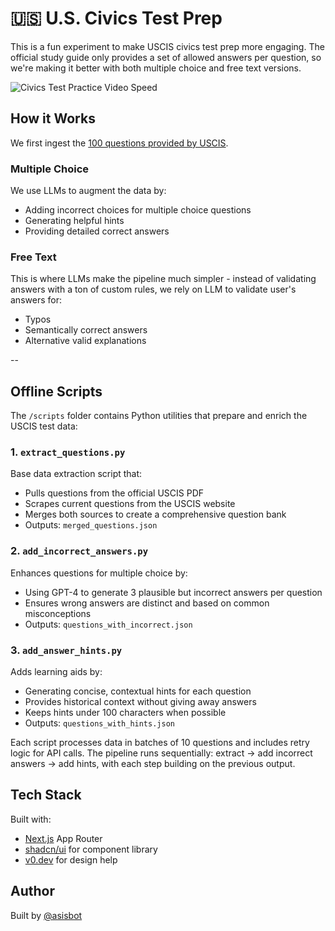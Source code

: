# 🇺🇸 U.S. Civics Test Prep

This is a fun experiment to make USCIS civics test prep more engaging. The official study guide only provides a set of allowed answers per question, so we're making it better with both multiple choice and free text versions.

![Civics Test Practice Video Speed](https://github.com/user-attachments/assets/f2201bf9-0936-44a9-88fd-5ec279e29220)

## How it Works
We first ingest the [100 questions provided by USCIS](https://www.uscis.gov/sites/default/files/document/questions-and-answers/100q.pdf).
### Multiple Choice
We use LLMs to augment the data by:
- Adding incorrect choices for multiple choice questions
- Generating helpful hints
- Providing detailed correct answers

### Free Text
This is where LLMs make the pipeline much simpler - instead of validating answers with a ton of custom rules, we rely on LLM to validate user's answers for:
- Typos
- Semantically correct answers
- Alternative valid explanations

--

## Offline Scripts 

The `/scripts` folder contains Python utilities that prepare and enrich the USCIS test data:

### 1. `extract_questions.py`
Base data extraction script that:
- Pulls questions from the official USCIS PDF
- Scrapes current questions from the USCIS website
- Merges both sources to create a comprehensive question bank
- Outputs: `merged_questions.json`

### 2. `add_incorrect_answers.py`
Enhances questions for multiple choice by:
- Using GPT-4 to generate 3 plausible but incorrect answers per question
- Ensures wrong answers are distinct and based on common misconceptions
- Outputs: `questions_with_incorrect.json`

### 3. `add_answer_hints.py`
Adds learning aids by:
- Generating concise, contextual hints for each question
- Provides historical context without giving away answers
- Keeps hints under 100 characters when possible
- Outputs: `questions_with_hints.json`

Each script processes data in batches of 10 questions and includes retry logic for API calls. The pipeline runs sequentially: extract → add incorrect answers → add hints, with each step building on the previous output.

## Tech Stack

Built with:
- [Next.js](https://nextjs.org) App Router
- [shadcn/ui](https://ui.shadcn.com/) for component library
- [v0.dev](https://v0.dev/) for design help


## Author

Built by [@asisbot](https://github.com/asisbot)

